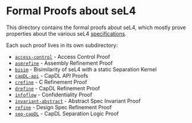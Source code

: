 <!--
     Copyright 2020, Data61, CSIRO (ABN 41 687 119 230)

     SPDX-License-Identifier: BSD-2-Clause
-->

Formal Proofs about seL4
========================

This directory contains the formal proofs about seL4, which mostly prove
properties about the various seL4 [specifications](../spec/).

Each such proof lives in its own subdirectory:

  * [`access-control`](access-control/) - Access Control Proof
  * [`asmrefine`](asmrefine/) - Assembly Refinement Proof
  * [`bisim`](bisim/) - Bisimilarity of seL4 with a static Separation Kernel
  * [`capDL-api`](capDL-api/) - CapDL API Proofs
  * [`crefine`](crefine/) - C Refinement Proof
  * [`drefine`](drefine/) - CapDL Refinement Proof
  * [`infoflow`](infoflow/) - Confidentiality Proof
  * [`invariant-abstract`](invariant-abstract/) - Abstract Spec Invariant Proof
  * [`refine`](refine/) - Design Spec Refinement Proof
  * [`sep-capDL`](sep-capDL/) - CapDL Separation Logic Proof

